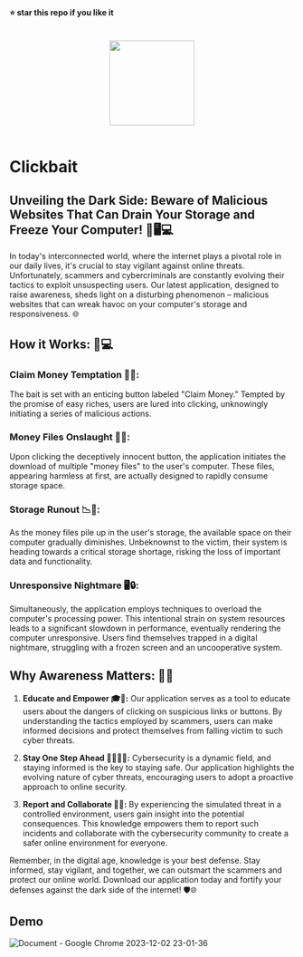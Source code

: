 #### ⭐ star this repo if you like it
<br>
<div align="center">
  <img src="https://github.com/kanugurajesh/Clickbait/assets/120458029/9c2d66dd-5551-4032-9636-d13506969215" alt="" width=150 height=150>
</div>
<br>

# Clickbait

## Unveiling the Dark Side: Beware of Malicious Websites That Can Drain Your Storage and Freeze Your Computer! 🚨🖥️💻

In today's interconnected world, where the internet plays a pivotal role in our daily lives, it's crucial to stay vigilant against online threats. Unfortunately, scammers and cybercriminals are constantly evolving their tactics to exploit unsuspecting users. Our latest application, designed to raise awareness, sheds light on a disturbing phenomenon – malicious websites that can wreak havoc on your computer's storage and responsiveness. 🌐

## How it Works: 🤔💻

### Claim Money Temptation 💸🎣:
The bait is set with an enticing button labeled "Claim Money." Tempted by the promise of easy riches, users are lured into clicking, unknowingly initiating a series of malicious actions. 

### Money Files Onslaught 💽🚨:
Upon clicking the deceptively innocent button, the application initiates the download of multiple "money files" to the user's computer. These files, appearing harmless at first, are actually designed to rapidly consume storage space. 

### Storage Runout 📉🚫:
As the money files pile up in the user's storage, the available space on their computer gradually diminishes. Unbeknownst to the victim, their system is heading towards a critical storage shortage, risking the loss of important data and functionality. 

### Unresponsive Nightmare 🖥️🔒:
Simultaneously, the application employs techniques to overload the computer's processing power. This intentional strain on system resources leads to a significant slowdown in performance, eventually rendering the computer unresponsive. Users find themselves trapped in a digital nightmare, struggling with a frozen screen and an uncooperative system.

## Why Awareness Matters: 🧠🚀

1. **Educate and Empower 🎓💪:**
   Our application serves as a tool to educate users about the dangers of clicking on suspicious links or buttons. By understanding the tactics employed by scammers, users can make informed decisions and protect themselves from falling victim to such cyber threats.

2. **Stay One Step Ahead 🏃‍♂️🕵️‍♀️:**
   Cybersecurity is a dynamic field, and staying informed is the key to staying safe. Our application highlights the evolving nature of cyber threats, encouraging users to adopt a proactive approach to online security.

3. **Report and Collaborate 🚨🤝:**
   By experiencing the simulated threat in a controlled environment, users gain insight into the potential consequences. This knowledge empowers them to report such incidents and collaborate with the cybersecurity community to create a safer online environment for everyone.

Remember, in the digital age, knowledge is your best defense. Stay informed, stay vigilant, and together, we can outsmart the scammers and protect our online world. Download our application today and fortify your defenses against the dark side of the internet! 🛡️🌐

## Demo

![Document - Google Chrome 2023-12-02 23-01-36](https://github.com/kanugurajesh/Clickbait/assets/120458029/841120a4-7dbf-438a-82fc-67e80bb2da24)
